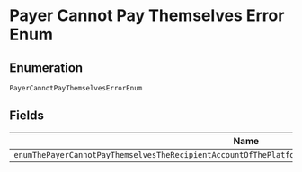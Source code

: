 
# Payer Cannot Pay Themselves Error Enum

## Enumeration

`PayerCannotPayThemselvesErrorEnum`

## Fields

| Name |
|  --- |
| `enumThePayerCannotPayThemselvesTheRecipientAccountOfThePlatformFeesMustBeDifferentFromThePayerAccount` |

